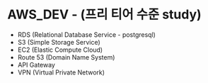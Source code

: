 # AWS_DEV - (프리 티어 수준 study) 
- RDS (Relational Database Service - postgresql)
- S3 (Simple Storage Service)
- EC2 (Elastic Compute Cloud)
- Route 53 (Domain Name System) 
- API Gateway
- VPN (Virtual Private Network)
